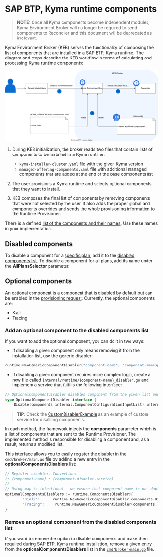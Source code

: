 # SAP BTP, Kyma runtime components

> **NOTE:** Once all Kyma components become independent modules, Kyma Environment Broker will no longer be required to send components to Reconciler and this document will be deprecated as irrelevant.

Kyma Environment Broker (KEB) serves the functionality of composing the list of components that are installed in a SAP BTP, Kyma runtime. The diagram and steps describe the KEB workflow in terms of calculating and processing Kyma runtime components:

![runtime-components-architecture](./assets/runtime-components.svg)

1. During KEB initialization, the broker reads two files that contain lists of components to be installed in a Kyma runtime:  

   * `kyma-installer-cluster.yaml` file with the given Kyma version
   * `managed-offering-components.yaml` file with additional managed components that are added at the end of the base components list

2. The user provisions a Kyma runtime and selects optional components that they want to install.

3. KEB composes the final list of components by removing components that were not selected by the user. It also adds the proper global and components overrides and sends the whole provisioning information to the Runtime Provisioner.

There is a defined [list of the components and their names](https://github.com/kyma-project/kyma-environment-broker/blob/main/internal/runtime/components/components.go). Use these names in your implementation.

## Disabled components

To disable a component for a [specific plan](03-01-service-description.md#service-plans), add it to the [disabled components list](https://github.com/kyma-project/kyma-environment-broker/blob/main/internal/runtime/disabled_components.go).
To disable a component for all plans, add its name under the **AllPlansSelector** parameter.

## Optional components

An optional component is a component that is disabled by default but can be enabled in the [provisioning request](08-01-provisioning-kyma-environment.md). Currently, the optional components are:

* Kiali
* Tracing

### Add an optional component to the disabled components list

If you want to add the optional component, you can do it in two ways:

* If disabling a given component only means removing it from the installation list, use the generic disabler:

```go
runtime.NewGenericComponentDisabler("component-name", "component-namespace")
```

* If disabling a given component requires more complex logic, create a new file called `internal/runtime/{component-name}_disabler.go` and implement a service that fulfills the following interface:

```go
// OptionalComponentDisabler disables component from the given list and returns a modified list
type OptionalComponentDisabler interface {
	Disable(components internal.ComponentConfigurationInputList) internal.ComponentConfigurationInputList
```

>**TIP**: Check the [CustomDisablerExample](https://github.com/kyma-project/kyma-environment-broker/blob/main/internal/runtime/custom_disabler_example.go) as an example of custom service for disabling components.

In each method, the framework injects the  **components** parameter which is a list of components that are sent to the Runtime Provisioner. The implemented method is responsible for disabling a component and, as a result, returns a modified list.

This interface allows you to easily register the disabler in the [`cmd/broker/main.go`](../cmd/broker/main.go) file by adding a new entry in the **optionalComponentsDisablers** list:

```go
// Register disabler. Convention:
// {component-name} : {component-disabler-service}
//
// Using map is intentional - we ensure that component name is not duplicated.
optionalComponentsDisablers := runtime.ComponentsDisablers{
		"Kiali":      runtime.NewGenericComponentDisabler(components.Kiali),
		"Tracing":     runtime.NewGenericComponentDisabler(components.Tracing),
}
```

### Remove an optional component from the disabled components list

If you want to remove the option to disable components and make them required during SAP BTP, Kyma runtime installation, remove a given entry from the **optionalComponentsDisablers** list in the [`cmd/broker/main.go`](https://github.com/kyma-project/kyma-environment-broker/blob/main/cmd/broker/main.go) file.
